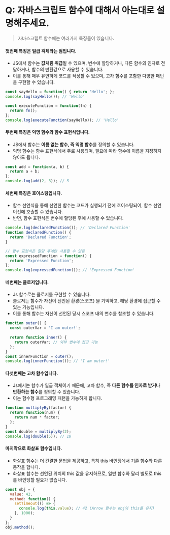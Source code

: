 # Q: 자바스크립트 함수에 대해서 아는대로 설명해주세요.
> 자바스크립트 함수에는 여러가지 특징들이 있습니다.

#### 첫번째 특징은 일급 객체라는 점입니다.
- JS에서 함수는 **값처럼 취급**될 수 있으며, 변수에 할당하거나, 다른 함수의 인자로 전달하거나, 함수의 반환값으로 사용할 수 있습니다.
- 이를 통해 매우 유연하게 코드를 작성할 수 있으며, 고차 함수를 포함한 다양한 패턴을 구현할 수 있습니다.

 ```javascript
 const sayHello = function() { return 'Hello'; };
 console.log(sayHello()); // 'Hello'

 const executeFunction = function(fn) {
   return fn();
 };
 console.log(executeFunction(sayHello)); // 'Hello'
 ```

#### 두번째 특징은 익명 함수와 함수 표현식입니다.
- JS에서 함수는 **이름 없는 함수, 즉 익명 함수**를 정의할 수 있습니다.
- 익명 함수는 함수 표현식에서 주로 사용되며, 필요에 따라 함수에 이름을 지정하지 않아도 됩니다.

 ```javascript
 const add = function(a, b) {
   return a + b;
 };
 console.log(add(2, 3)); // 5
 ```

#### 세번째 특징은 호이스팅입니다.
- 함수 선언식을 통해 선언한 함수는 코드가 실행되기 전에 호이스팅되어, 함수 선언 이전에 호출할 수 있습니다. 
- 반면, 함수 표현식은 변수에 할당된 후에 사용할 수 있습니다.

 ```javascript
 console.log(declaredFunction()); // 'Declared Function'
 function declaredFunction() {
   return 'Declared Function';
 }

 // 함수 표현식은 할당 후에만 사용할 수 있음
 const expressedFunction = function() {
   return 'Expressed Function';
 };
 console.log(expressedFunction()); // 'Expressed Function'
 ```

#### 네번째는 클로저입니다.
- Js 함수로는 클로저를 구현할 수 있습니다.
- 클로저는 함수가 자신이 선언된 환경(스코프) 을 기억하고, 해당 환경에 접근할 수 있는 기능입니다.
- 이를 통해 함수는 자신이 선언된 당시 스코프 내의 변수를 참조할 수 있습니다.

 ```javascript
 function outer() {
   const outerVar = 'I am outer!';
  
   return function inner() {
     return outerVar; // 외부 변수에 접근 가능
   };
 }
 const innerFunction = outer();
 console.log(innerFunction()); // 'I am outer!'
 ```

#### 다섯번째는 고차 함수입니다.
- Js에서는 함수가 일급 객체이기 때문에, 고차 함수, 즉 **다른 함수를 인자로 받거나 반환하는 함수**를 정의할 수 있습니다. 
- 이는 함수형 프로그래밍 패턴을 가능하게 합니다.

 ```javascript
 function multiplyBy(factor) {
   return function(num) {
     return num * factor;
   };
 }
 const double = multiplyBy(2);
 console.log(double(5)); // 10
 ```

#### 마지막으로 화살표 함수입니다.
- 화살표 함수는 더 간결한 문법을 제공하고, 특히 this 바인딩에서 기존 함수와 다른 동작을 합니다.
- 화살표 함수는 선언된 위치의 this 값을 유지하므로, 일반 함수와 달리 별도로 this를 바인딩할 필요가 없습니다.

 ```javascript
 const obj = {
   value: 42,
   method: function() {
     setTimeout(() => {
       console.log(this.value); // 42 (Arrow 함수는 obj의 this를 유지)
     }, 1000);
   }
 };
 obj.method();
 ```

